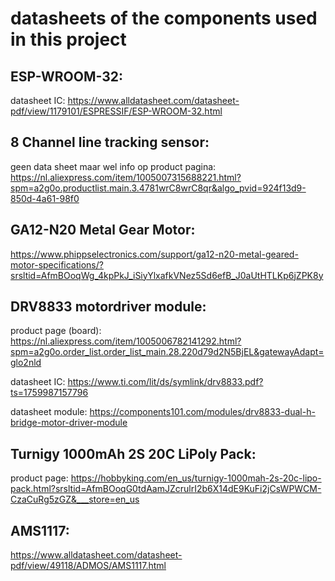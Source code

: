 # datasheets of the components used in this project

## ESP-WROOM-32:
  datasheet IC:
      https://www.alldatasheet.com/datasheet-pdf/view/1179101/ESPRESSIF/ESP-WROOM-32.html
  
## 8 Channel line tracking sensor:
  geen data sheet maar wel info op product pagina:
      https://nl.aliexpress.com/item/1005007315688221.html?spm=a2g0o.productlist.main.3.4781wrC8wrC8qr&algo_pvid=924f13d9-850d-4a61-98f0

## GA12-N20 Metal Gear Motor:
  https://www.phippselectronics.com/support/ga12-n20-metal-geared-motor-specifications/?srsltid=AfmBOoqWg_4kpPkJ_iSiyYlxafkVNez5Sd6efB_J0aUtHTLKp6jZPK8y

## DRV8833 motordriver module:
  product page (board): 
      https://nl.aliexpress.com/item/1005006782141292.html?spm=a2g0o.order_list.order_list_main.28.220d79d2N5BjEL&gatewayAdapt=glo2nld
      
  datasheet IC: 
      https://www.ti.com/lit/ds/symlink/drv8833.pdf?ts=1759987157796
      
  datasheet module:
      https://components101.com/modules/drv8833-dual-h-bridge-motor-driver-module

  ## Turnigy 1000mAh 2S 20C LiPoly Pack:
  product page:
    https://hobbyking.com/en_us/turnigy-1000mah-2s-20c-lipo-pack.html?srsltid=AfmBOoqG0tdAamJZcrulrI2b6X14dE9KuFi2jCsWPWCM-CzaCuRg5zGZ&___store=en_us

  ##  AMS1117:
  https://www.alldatasheet.com/datasheet-pdf/view/49118/ADMOS/AMS1117.html



  
  
  
